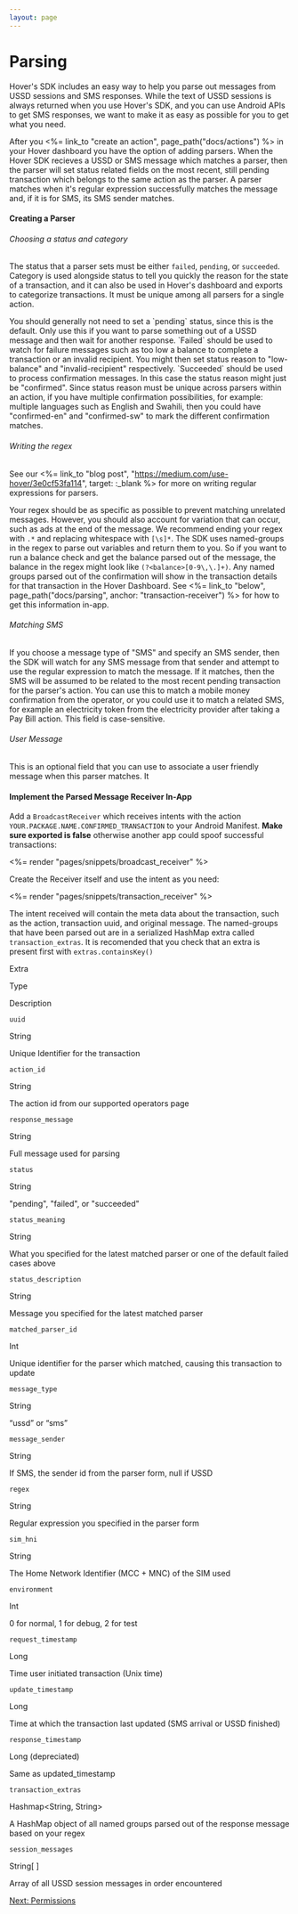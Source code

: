 ```yaml
---
layout: page
---
```


# Parsing

Hover's SDK includes an easy way to help you parse out messages from USSD sessions and SMS responses. While the text of USSD sessions is always returned when you use Hover's SDK, and you can use Android APIs to get SMS responses, we want to make it as easy as possible for you to get what you need.

After you <%= link\_to "create an action", page\_path("docs/actions") %> in your Hover dashboard you have the option of adding parsers. When the Hover SDK recieves a USSD or SMS message which matches a parser, then the parser will set status related fields on the most recent, still pending transaction which belongs to the same action as the parser. A parser matches when it's regular expression successfully matches the message and, if it is for SMS, its SMS sender matches.

#### Creating a Parser

###### Choosing a status and category

The status that a parser sets must be either `failed`, `pending`, or `succeeded`. Category is used alongside status to tell you quickly the reason for the state of a transaction, and it can also be used in Hover's dashboard and exports to categorize transactions. It must be unique among all parsers for a single action.

You should generally not need to set a \`pending\` status, since this is the default. Only use this if you want to parse something out of a USSD message and then wait for another response. \`Failed\` should be used to watch for failure messages such as too low a balance to complete a transaction or an invalid recipient. You might then set status reason to "low-balance" and "invalid-recipient" respectively. \`Succeeded\` should be used to process confirmation messages. In this case the status reason might just be "confirmed". Since status reason must be unique across parsers within an action, if you have multiple confirmation possibilities, for example: multiple languages such as English and Swahili, then you could have "confirmed-en" and "confirmed-sw" to mark the different confirmation matches.

###### Writing the regex

See our <%= link\_to "blog post", "https://medium.com/use-hover/3e0cf53fa114", target: :\_blank %> for more on writing regular expressions for parsers.

Your regex should be as specific as possible to prevent matching unrelated messages. However, you should also account for variation that can occur, such as ads at the end of the message. We recommend ending your regex with `.*` and replacing whitespace with `[\s]*`. The SDK uses named-groups in the regex to parse out variables and return them to you. So if you want to run a balance check and get the balance parsed out of the message, the balance in the regex might look like `(?<balance>[0-9\,\.]+)`. Any named groups parsed out of the confirmation will show in the transaction details for that transaction in the Hover Dashboard. See <%= link\_to "below", page\_path("docs/parsing", anchor: "transaction-receiver") %> for how to get this information in-app.

###### Matching SMS

If you choose a message type of "SMS" and specify an SMS sender, then the SDK will watch for any SMS message from that sender and attempt to use the regular expression to match the message. If it matches, then the SMS will be assumed to be related to the most recent pending transaction for the parser's action. You can use this to match a mobile money confirmation from the operator, or you could use it to match a related SMS, for example an electricity token from the electricity provider after taking a Pay Bill action. This field is case-sensitive.

###### User Message

This is an optional field that you can use to associate a user friendly message when this parser matches. It

#### Implement the Parsed Message Receiver In-App

Add a `BroadcastReceiver` which receives intents with the action `YOUR.PACKAGE.NAME.CONFIRMED_TRANSACTION` to your Android Manifest. **Make sure exported is false** otherwise another app could spoof successful transactions:

<%= render "pages/snippets/broadcast\_receiver" %>

Create the Receiver itself and use the intent as you need:

<%= render "pages/snippets/transaction\_receiver" %>

The intent received will contain the meta data about the transaction, such as the action, transaction uuid, and original message. The named-groups that have been parsed out are in a serialized HashMap extra called `transaction_extras`. It is recomended that you check that an extra is present first with `extras.containsKey()`

Extra

Type

Description

`uuid`

String

Unique Identifier for the transaction

`action_id`

String

The action id from our supported operators page

`response_message`

String

Full message used for parsing

`status`

String

"pending", "failed", or "succeeded"

`status_meaning`

String

What you specified for the latest matched parser or one of the default failed cases above

`status_description`

String

Message you specified for the latest matched parser

`matched_parser_id`

Int

Unique identifier for the parser which matched, causing this transaction to update

`message_type`

String

“ussd” or “sms”

`message_sender`

String

If SMS, the sender id from the parser form, null if USSD

`regex`

String

Regular expression you specified in the parser form

`sim_hni`

String

The Home Network Identifier (MCC + MNC) of the SIM used

`environment`

Int

0 for normal, 1 for debug, 2 for test

`request_timestamp`

Long

Time user initiated transaction (Unix time)

`update_timestamp`

Long

Time at which the transaction last updated (SMS arrival or USSD finished)

`response_timestamp`

Long (depreciated)

Same as updated\_timestamp

`transaction_extras`

Hashmap<String, String>

A HashMap object of all named groups parsed out of the response message based on your regex

`session_messages`

String\[ \]

Array of all USSD session messages in order encountered

[Next: Permissions](/docs/permissions)